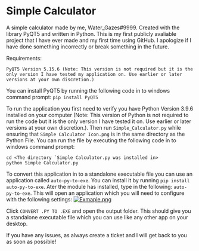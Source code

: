 # Simple Calculator

A simple calculator made by me, Water_Gazes#9999. Created with the library PyQT5 and written in Python. This is my first publicly avaliable project that I have ever made and my first time using GitHub. I apologize if I have done something incorrectly or break something in the future.

Requirements: 
```
PyQT5 Version 5.15.6 (Note: This version is not required but it is the only version I have tested my application on. Use earlier or later versions at your own discretion.)
```

You can install PyQT5 by running the following code in to windows command prompt: `pip install PyQT5`

To run the application you first need to verify you have Python Version 3.9.6 installed on your computer (Note: This version of Python is not required to run the code but it is the only version I have tested it on. Use earlier or later versions at your own discretion.). Then run `Simple_Calculator.py` while ensuring that `Simple Calculator Icon.png` is in the same directory as the Python File. You can run the file by executing the following code in to windows command prompt: 
```
cd <The directory `Simple Calculator.py was installed in>
python Simple Calculator.py
```

To convert this application in to a standalone executable file you can use an application called `auto-py-to-exe`. You can install it by running `pip install auto-py-to-exe`. Ater the module has installed, type in the following: `auto-py-to-exe`. This will open an application which you will need to configure with the following settings:
[![Exmaple.png](https://i.postimg.cc/L8JR6jdK/Exmaple.png)](https://postimg.cc/mPWKmz28)

Click `CONVERT .PY TO .EXE` and open the output folder. This should give you a standalone executable file which you can use like any other app on your desktop.

If you have any issues, as always create a ticket and I will get back to you as soon as possible!
